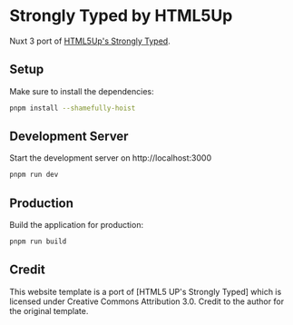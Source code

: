 # Strongly Typed by HTML5Up #

Nuxt 3 port of [HTML5Up's Strongly Typed](https://html5up.net/strongly-typed).

## Setup

Make sure to install the dependencies:

```bash
pnpm install --shamefully-hoist
```

## Development Server

Start the development server on http://localhost:3000

```bash
pnpm run dev
```

## Production

Build the application for production:

```bash
pnpm run build
```

## Credit ##
This website template is a port of [HTML5 UP's Strongly Typed] which is licensed under Creative Commons Attribution 3.0. Credit to the author for the original template.